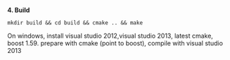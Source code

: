 
**4. Build**

```
mkdir build && cd build && cmake .. && make
```

On windows, install visual studio 2012,visual studio 2013, latest cmake, boost 1.59. prepare with cmake (point to boost), compile with visual studio 2013
